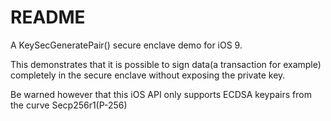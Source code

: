 # README #

A KeySecGeneratePair() secure enclave demo for iOS 9.  

This demonstrates that it is possible to sign data(a transaction for example) completely in the secure enclave without exposing the private key.  

Be warned however that this iOS API only supports ECDSA keypairs from the curve Secp256r1(P-256)
